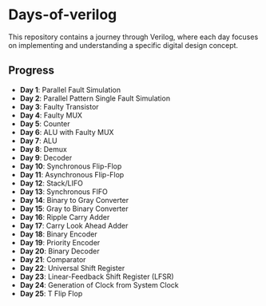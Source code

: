 # Days-of-verilog

This repository contains a journey through Verilog, where each day focuses on implementing and understanding a specific digital design concept.

## Progress

- **Day 1**: Parallel Fault Simulation  
- **Day 2**: Parallel Pattern Single Fault Simulation  
- **Day 3**: Faulty Transistor  
- **Day 4**: Faulty MUX  
- **Day 5**: Counter  
- **Day 6**: ALU with Faulty MUX  
- **Day 7**: ALU  
- **Day 8**: Demux  
- **Day 9**: Decoder  
- **Day 10**: Synchronous Flip-Flop  
- **Day 11**: Asynchronous Flip-Flop 
- **Day 12**: Stack/LIFO
- **Day 13**: Synchronous FIFO
- **Day 14**: Binary to Gray Converter
- **Day 15**: Gray to Binary Converter
- **Day 16**: Ripple Carry Adder
- **Day 17**: Carry Look Ahead Adder
- **Day 18**: Binary Encoder
- **Day 19**: Priority Encoder
- **Day 20**: Binary Decoder
- **Day 21**: Comparator
- **Day 22**: Universal Shift Register
- **Day 23**: Linear-Feedback Shift Register (LFSR)
- **Day 24**: Generation of Clock from System Clock
- **Day 25**: T Flip Flop